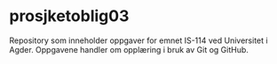 # prosjketoblig03
Repository som inneholder oppgaver for emnet IS-114 ved Universitet i Agder. Oppgavene handler om opplæring i bruk av Git og GitHub. 
